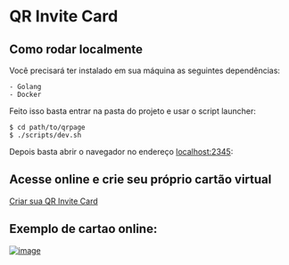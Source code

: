 # QR Invite Card

## Como rodar localmente

Você precisará ter instalado em sua máquina as seguintes dependências:

```
- Golang
- Docker
```

Feito isso basta entrar na pasta do projeto e usar o script launcher:

```
$ cd path/to/qrpage
$ ./scripts/dev.sh
```

Depois basta abrir o navegador no endereço [localhost:2345](http://localhost:2345):

## Acesse online e crie seu próprio cartão virtual

[Criar sua QR Invite Card](https://www.qrinvitecard.com/create.html)

## Exemplo de cartao online:

[![image](https://user-images.githubusercontent.com/39075126/235520207-67fd510e-ac2e-4a6b-9b2d-4d0a8c49166e.png)](https://www.qrinvitecard.com/?in=fabiana_modas_e_presentes)
